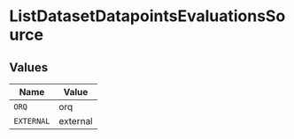 # ListDatasetDatapointsEvaluationsSource


## Values

| Name       | Value      |
| ---------- | ---------- |
| `ORQ`      | orq        |
| `EXTERNAL` | external   |